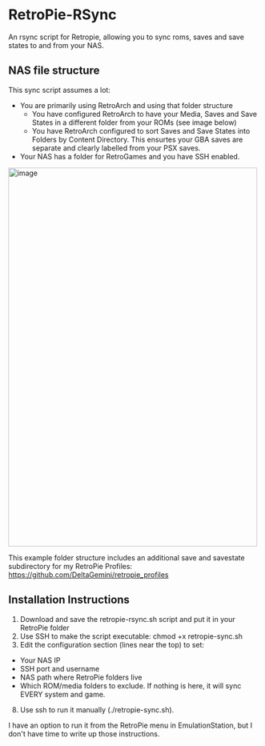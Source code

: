 # RetroPie-RSync
An rsync script for Retropie, allowing you to sync roms, saves and save states to and from your NAS.

## NAS file structure ##
This sync script assumes a lot:

* You are primarily using RetroArch and using that folder structure
  * You have configured RetroArch to have your Media, Saves and Save States in a different folder from your ROMs (see image below)
  * You have RetroArch configured to sort Saves and Save States into Folders by Content Directory. This ensurtes your GBA saves are separate and clearly labelled from your PSX saves.
* Your NAS has a folder for RetroGames and you have SSH enabled.

<img width="497" height="757" alt="image" src="https://github.com/user-attachments/assets/a8e035d6-7354-4cb5-89bd-24b8fd0df630" />

This example folder structure includes an additional save and savestate subdirectory for my RetroPie Profiles: https://github.com/DeltaGemini/retropie_profiles

## Installation Instructions ##
1) Download and save the retropie-rsync.sh script and put it in your RetroPie folder
2) Use SSH to make the script executable: chmod +x retropie-sync.sh
3) Edit the configuration section (lines near the top) to set:
  - Your NAS IP
  - SSH port and username
  - NAS path where RetroPie folders live
  - Which ROM/media folders to exclude. If nothing is here, it will sync EVERY system and game.
8) Use ssh to run it manually (./retropie-sync.sh).

I have an option to run it from the RetroPie menu in EmulationStation, but I don't have time to write up those instructions.
